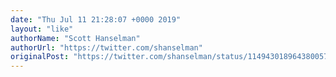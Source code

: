 ```yaml
---
date: "Thu Jul 11 21:28:07 +0000 2019"
layout: "like"
authorName: "Scott Hanselman"
authorUrl: "https://twitter.com/shanselman"
originalPost: "https://twitter.com/shanselman/status/1149430189643800577"
---
```

